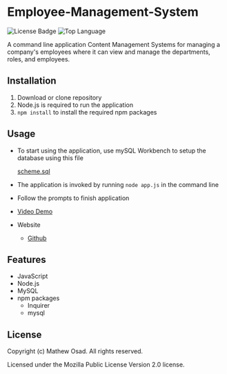 # Employee-Management-System

![License Badge](https://img.shields.io/github/license/mathewosad/Employee-Management-System) ![Top Language](https://img.shields.io/github/languages/top/mathewosad/Employee-Management-System)

A command line application Content Management Systems for managing a company's employees where it can view and manage the departments, roles, and employees.

## Installation

1. Download or clone repository
2. Node.js is required to run the application
3. `npm install` to install the required npm packages

## Usage

* To start using the application, use mySQL Workbench to setup the database using this file

    [scheme.sql](Employee-Management-System\db\schema.sql)

* The application is invoked by running `node app.js` in the command line

* Follow the prompts to finish application

* [Video Demo](https://drive.google.com/file/d/1kYJozzFXw-wH7k0LTc-FBI1bRcT49EPJ/view)

* Website
  * [Github](https://github.com/mathewosad/Employee-Management-System)

## Features

* JavaScript
* Node.js
* MySQL
* npm packages
  * Inquirer
  * mysql

## License

  Copyright (c) Mathew Osad. All rights reserved.
  
  Licensed under the Mozilla Public License Version 2.0 license.